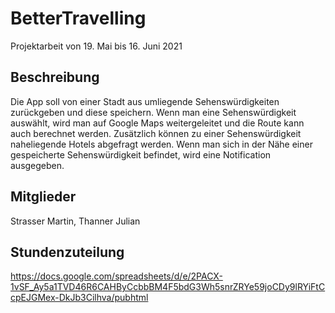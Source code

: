 # BetterTravelling
Projektarbeit von 19. Mai bis 16. Juni 2021
## Beschreibung
Die App soll von einer Stadt aus umliegende Sehenswürdigkeiten zurückgeben und diese speichern. Wenn man eine Sehenswürdigkeit auswählt, wird man auf Google Maps weitergeleitet und die Route kann auch berechnet werden. Zusätzlich können zu einer Sehenswürdigkeit naheliegende Hotels abgefragt werden. Wenn man sich in der Nähe einer gespeicherte Sehenswürdigkeit befindet, wird eine Notification ausgegeben.
## Mitglieder
Strasser Martin, Thanner Julian
## Stundenzuteilung
https://docs.google.com/spreadsheets/d/e/2PACX-1vSF_Ay5a1TVD46R6CAHByCcbbBM4F5bdG3Wh5snrZRYe59joCDy9lRYiFtCcpEJGMex-DkJb3Cilhva/pubhtml
